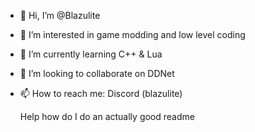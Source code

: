 - 👋 Hi, I’m @Blazulite
- 👀 I’m interested in game modding and low level coding
- 🌱 I’m currently learning C++ & Lua
- 💞️ I’m looking to collaborate on DDNet
- 📫 How to reach me: Discord (blazulite)

  Help how do I do an actually good readme

<!---
Blazulite/Blazulite is a ✨ special ✨ repository because its `README.md` (this file) appears on your GitHub profile.
You can click the Preview link to take a look at your changes.
--->
